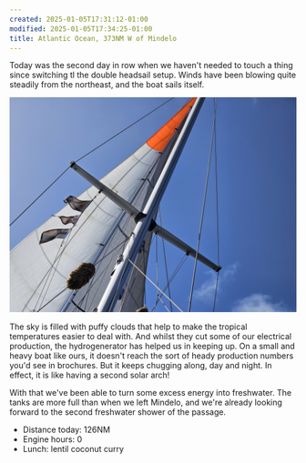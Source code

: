 ```yaml
---
created: 2025-01-05T17:31:12-01:00
modified: 2025-01-05T17:34:25-01:00
title: Atlantic Ocean, 373NM W of Mindelo
---
```


Today was the second day in row when we haven't needed to touch a thing since switching tl the double headsail setup. Winds have been blowing quite steadily from the northeast, and the boat sails itself.

![Image](../2025/47fd314b282978088495d7ad9635776b.jpg) 

The sky is filled with puffy clouds that help to make the tropical temperatures easier to deal with. And whilst they cut some of our electrical production, the hydrogenerator has helped us in keeping up. On a small and heavy boat like ours, it doesn't reach the sort of heady production numbers you'd see in brochures. But it keeps chugging along, day and night. In effect, it is like having a second solar arch!

With that we've been able to turn some excess energy into freshwater. The tanks are more full than when we left Mindelo, and we're already looking forward to the second freshwater shower of the passage.

* Distance today: 126NM
* Engine hours: 0
* Lunch: lentil coconut curry
